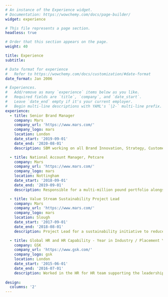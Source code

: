 ```yaml
---
# An instance of the Experience widget.
# Documentation: https://wowchemy.com/docs/page-builder/
widget: experience

# This file represents a page section.
headless: true

# Order that this section appears on the page.
weight: 40

title: Experience
subtitle:

# Date format for experience
#   Refer to https://wowchemy.com/docs/customization/#date-format
date_format: Jan 2006

# Experiences.
#   Add/remove as many `experience` items below as you like.
#   Required fields are `title`, `company`, and `date_start`.
#   Leave `date_end` empty if it's your current employer.
#   Begin multi-line descriptions with YAML's `|2-` multi-line prefix.
experience:
  - title: Senior Brand Manager
    company: Mars
    company_url: 'https://www.mars.com/'
    company_logo: mars
    location: London
    date_start: '2019-09-01'
    date_end: '2020-08-01'
    description: SBM working on all Brand Innovation, Strategy, Customer Activation and Communication for UK Skittles and Starburst Marketing.

  - title: National Account Manager, Petcare
    company: Mars
    company_url: 'https://www.mars.com/'
    company_logo: mars
    location: Nottingham
    date_start: '2018-09-01'
    date_end: '2019-09-01'
    description: Responsible for a multi-million pound portfolio alongside one of the largest supermarket retailers in the industry. 

  - title: Value Stream Sustainability Project Lead
    company: Mars
    company_url: 'https://www.mars.com/'
    company_logo: mars
    location: Slough
    date_start: '2017-09-01'
    date_end: '2018-08-01'
    description: Project Lead for a sustainability initiative to reduce energy usage in Slough’s chocolate factory and significantly reduce their overall environmental impact.

  - title: Global HR and HR Capability - Year in Industry / Placement Year
    company: GSK
    company_url: 'https://www.gsk.com/'
    company_logo: gsk
    location: London
    date_start: '2015-06-01'
    date_end: '2016-07-01'
    description: Worked in the HR for HR team supporting the leadership team to build the Talent, Leadership and Developmental agendas for 2,000 global HR employees. 
        
design:
  columns: '2'
---
```

